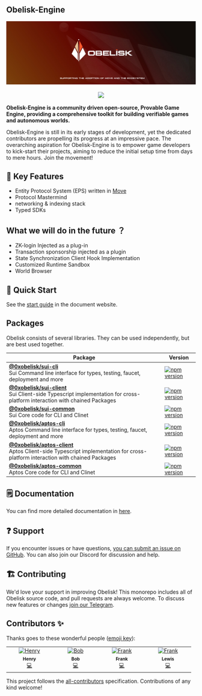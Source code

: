 ## Obelisk-Engine

<div align="center">
  <img src="assets/obelisk-full.jpeg">
</div>
<div align="center">
<br />
<!-- markdownlint-restore -->

<a href="https://twitter.com/0xObeliskLabs">
<img src="https://img.shields.io/twitter/follow/0xObeliskLabs?style=social"/>
</a>
<a href="https://github.com/0xobelisk/obelisk-engine">

[//]: # (<img src="https://img.shields.io/github/stars/0xobelisk/obelisk-engine?style=social"/>)
</a>
</div>

**Obelisk-Engine is a community driven open-source, Provable Game Engine, providing a comprehensive toolkit for building verifiable games and autonomous worlds.**

Obelisk-Engine is still in its early stages of development, yet the dedicated contributors are propelling its progress at an impressive pace. The overarching aspiration for Obelisk-Engine is to empower game developers to kick-start their projects, aiming to reduce the initial setup time from days to mere hours. Join the movement!

## 🔑 Key Features
- Entity Protocol System (EPS) written in [Move](https://move-language.github.io/move/)
- Protocol Mastermind
- networking & indexing stack
- Typed SDKs


## What we will do in the future ？
- ZK-login Injected as a plug-in
- Transaction sponsorship injected as a plugin
- State Synchronization Client Hook Implementation
- Customized Runtime Sandbox
- World Browser

## 🚀 Quick Start
See the [start guide](https://obelisk.build/engine/docs/quick-start) in the document website.

## Packages 

Obelisk consists of several libraries. They can be used independently, but are best used together.

| Package                                                                                                                                                       | Version                                                                                                               |
|---------------------------------------------------------------------------------------------------------------------------------------------------------------|-----------------------------------------------------------------------------------------------------------------------|
| **[@0xobelisk/sui-cli](./packages/sui-cli)** <br />Sui Command line interface for types, testing, faucet, deployment and more                                 | [![npm version](https://img.shields.io/npm/v/@0xobelisk/sui-cli.svg)](https://www.npmjs.com/package/@0xobelisk/sui-cli)       |
| **[@0xobelisk/sui-client](./packages/sui-client)** <br />Sui Client-side Typescript implementation for cross-platform interaction with chained Packages       | [![npm version](https://img.shields.io/npm/v/@0xobelisk/sui-client.svg)](https://www.npmjs.com/package/@0xobelisk/sui-client) |
| **[@0xobelisk/sui-common](./packages/sui-common)** <br />Sui Core code for CLI and Clinet                                                                     | [![npm version](https://img.shields.io/npm/v/@0xobelisk/sui-common.svg)](https://www.npmjs.com/package/@0xobelisk/sui-common) |
| **[@0xobelisk/aptos-cli](./packages/aptos-cli)** <br />Aptos Command line interface for types, testing, faucet, deployment and more                           | [![npm version](https://img.shields.io/npm/v/@0xobelisk/aptos-cli.svg)](https://www.npmjs.com/package/@0xobelisk/aptos-cli)       |
| **[@0xobelisk/aptos-client](./packages/aptos-client)** <br />Aptos Client-side Typescript implementation for cross-platform interaction with chained Packages | [![npm version](https://img.shields.io/npm/v/@0xobelisk/aptos-client.svg)](https://www.npmjs.com/package/@0xobelisk/aptos-client) |
| **[@0xobelisk/aptos-common](./packages/aptos-common)** <br />Aptos Core code for CLI and Clinet                                                               | [![npm version](https://img.shields.io/npm/v/@0xobelisk/aptos-common.svg)](https://www.npmjs.com/package/@0xobelisk/aptos-common) |

## 🗒️ Documentation

You can find more detailed documentation in [here](https://obelisk.build/engine/docs).

## ❓ Support

If you encounter issues or have questions, [you can submit an issue on GitHub](https://github.com/0xobelisk/obelisk-engine/issues). You can also join our Discord for discussion and help.

## 🏗️ Contributing

We'd love your support in improving Obelisk! This monorepo includes all of Obelisk source code, and pull requests are always welcome. To discuss new features or changes [join our Telegram](https://t.me/+0_98p03Fbv1hNzY1).

## Contributors ✨

Thanks goes to these wonderful people ([emoji key](https://allcontributors.org/docs/en/emoji-key)):

<!-- ALL-CONTRIBUTORS-LIST:START - Do not remove or modify this section -->
<!-- prettier-ignore-start -->
<!-- markdownlint-disable -->
<table>
  <tbody>
    <tr>
      <td align="center" valign="top" width="14.28%"><a href="https://github.com/Zombieliu"><img src="https://avatars.githubusercontent.com/u/50917820?v=4?s=100" width="100px;" alt="Henry"/><br /><sub><b>Henry</b></sub></a><br /><a href="https://github.com/0xobelisk/obelisk-engine/commits?author=Zombieliu" title="Code">💻</a></td>
      <td align="center" valign="top" width="14.28%"><a href="https://github.com/web3olalala"><img src="https://avatars.githubusercontent.com/u/111047493?v=4?s=100" width="100px;" alt="Bob"/><br /><sub><b>Bob</b></sub></a><br /><a href="https://github.com/0xobelisk/obelisk-engine/commits?author=web3olalala" title="Code">💻</a></td>
      <td align="center" valign="top" width="14.28%"><a href="https://github.com/vladilen11"><img src="https://avatars.githubusercontent.com/u/125375292?v=4?s=100" width="100px;" alt="Frank"/><br /><sub><b>Frank</b></sub></a><br /><a href="https://github.com/0xobelisk/obelisk-engine/commits?author=vladilen11" title="Code">💻</a></td>
      <td align="center" valign="top" width="14.28%"><a href="https://github.com/tiankonglan"><img src="https://avatars.githubusercontent.com/u/3362585?v=4?s=100" width="100px;" alt="Frank"/><br /><sub><b>Lewis</b></sub></a><br /><a href="https://github.com/0xobelisk/obelisk-engine/commits?author=tiankonglan" title="Code">💻</a></td>
    </tr>
  </tbody>
</table>

<!-- markdownlint-restore -->
<!-- prettier-ignore-end -->

<!-- ALL-CONTRIBUTORS-LIST:END -->

This project follows the
[all-contributors](https://github.com/all-contributors/all-contributors)
specification. Contributions of any kind welcome!
